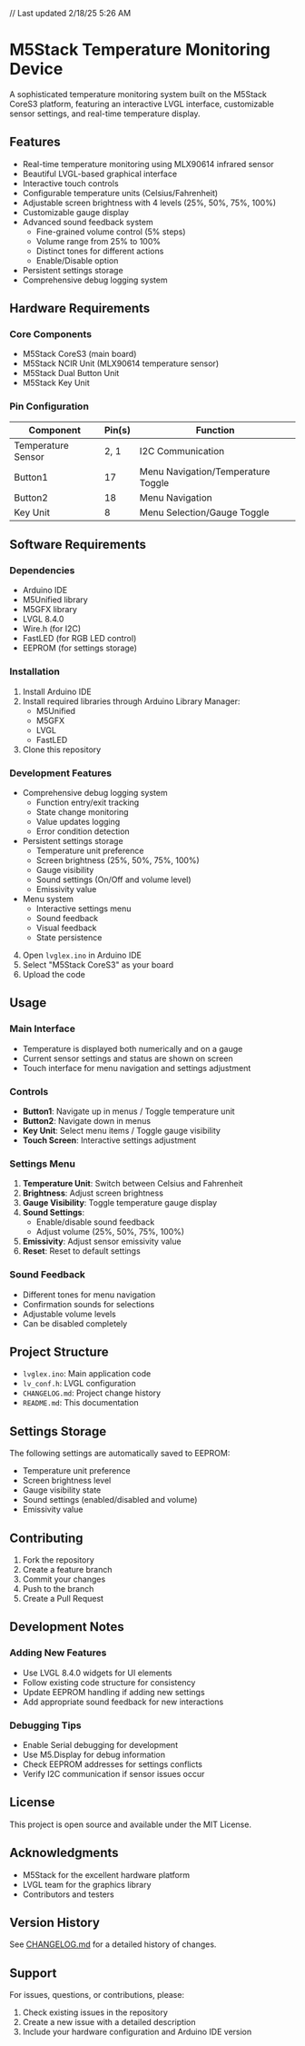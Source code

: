 
// Last updated 2/18/25 5:26 AM

# M5Stack Temperature Monitoring Device

A sophisticated temperature monitoring system built on the M5Stack CoreS3 platform, featuring an interactive LVGL interface, customizable sensor settings, and real-time temperature display.

## Features

- Real-time temperature monitoring using MLX90614 infrared sensor
- Beautiful LVGL-based graphical interface
- Interactive touch controls
- Configurable temperature units (Celsius/Fahrenheit)
- Adjustable screen brightness with 4 levels (25%, 50%, 75%, 100%)
- Customizable gauge display
- Advanced sound feedback system
  - Fine-grained volume control (5% steps)
  - Volume range from 25% to 100%
  - Distinct tones for different actions
  - Enable/Disable option
- Persistent settings storage
- Comprehensive debug logging system

## Hardware Requirements

### Core Components
- M5Stack CoreS3 (main board)
- M5Stack NCIR Unit (MLX90614 temperature sensor)
- M5Stack Dual Button Unit
- M5Stack Key Unit

### Pin Configuration
| Component | Pin(s) | Function |
|-----------|--------|-----------|
| Temperature Sensor | 2, 1 | I2C Communication |
| Button1 | 17 | Menu Navigation/Temperature Toggle |
| Button2 | 18 | Menu Navigation |
| Key Unit | 8 | Menu Selection/Gauge Toggle |

## Software Requirements

### Dependencies
- Arduino IDE
- M5Unified library
- M5GFX library
- LVGL 8.4.0
- Wire.h (for I2C)
- FastLED (for RGB LED control)
- EEPROM (for settings storage)

### Installation

1. Install Arduino IDE
2. Install required libraries through Arduino Library Manager:
   - M5Unified
   - M5GFX
   - LVGL
   - FastLED
3. Clone this repository
### Development Features

- Comprehensive debug logging system
  - Function entry/exit tracking
  - State change monitoring
  - Value updates logging
  - Error condition detection
- Persistent settings storage
  - Temperature unit preference
  - Screen brightness (25%, 50%, 75%, 100%)
  - Gauge visibility
  - Sound settings (On/Off and volume level)
  - Emissivity value
- Menu system
  - Interactive settings menu
  - Sound feedback
  - Visual feedback
  - State persistence
4. Open `lvglex.ino` in Arduino IDE
5. Select "M5Stack CoreS3" as your board
6. Upload the code

## Usage

### Main Interface
- Temperature is displayed both numerically and on a gauge
- Current sensor settings and status are shown on screen
- Touch interface for menu navigation and settings adjustment

### Controls
- **Button1**: Navigate up in menus / Toggle temperature unit
- **Button2**: Navigate down in menus
- **Key Unit**: Select menu items / Toggle gauge visibility
- **Touch Screen**: Interactive settings adjustment

### Settings Menu
1. **Temperature Unit**: Switch between Celsius and Fahrenheit
2. **Brightness**: Adjust screen brightness
3. **Gauge Visibility**: Toggle temperature gauge display
4. **Sound Settings**: 
   - Enable/disable sound feedback
   - Adjust volume (25%, 50%, 75%, 100%)
5. **Emissivity**: Adjust sensor emissivity value
6. **Reset**: Reset to default settings

### Sound Feedback
- Different tones for menu navigation
- Confirmation sounds for selections
- Adjustable volume levels
- Can be disabled completely

## Project Structure

- `lvglex.ino`: Main application code
- `lv_conf.h`: LVGL configuration
- `CHANGELOG.md`: Project change history
- `README.md`: This documentation

## Settings Storage

The following settings are automatically saved to EEPROM:
- Temperature unit preference
- Screen brightness level
- Gauge visibility state
- Sound settings (enabled/disabled and volume)
- Emissivity value

## Contributing

1. Fork the repository
2. Create a feature branch
3. Commit your changes
4. Push to the branch
5. Create a Pull Request

## Development Notes

### Adding New Features
- Use LVGL 8.4.0 widgets for UI elements
- Follow existing code structure for consistency
- Update EEPROM handling if adding new settings
- Add appropriate sound feedback for new interactions

### Debugging Tips
- Enable Serial debugging for development
- Use M5.Display for debug information
- Check EEPROM addresses for settings conflicts
- Verify I2C communication if sensor issues occur

## License

This project is open source and available under the MIT License.

## Acknowledgments

- M5Stack for the excellent hardware platform
- LVGL team for the graphics library
- Contributors and testers

## Version History

See [CHANGELOG.md](CHANGELOG.md) for a detailed history of changes.

## Support

For issues, questions, or contributions, please:
1. Check existing issues in the repository
2. Create a new issue with a detailed description
3. Include your hardware configuration and Arduino IDE version
